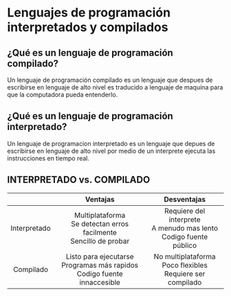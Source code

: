 # Lenguajes de programación interpretados y compilados

## ¿Qué es un lenguaje de programación compilado?

Un lenguaje de programación compilado es un lenguaje que despues de escribirse en lenguaje de alto nivel es traducido a lenguaje de maquina para que la computadora pueda entenderlo.

## ¿Qué es un lenguaje de programación interpretado?

Un lenguaje de programacion interpretado es un lenguaje que depues de escribirse en lenguaje de alto nivel por medio de un interprete ejecuta las instrucciones en tiempo real.

## INTERPRETADO vs. COMPILADO

|              | Ventajas | Desventajas |
|:------------:|:--------:|:-----------:|
| Interpretado |Multiplataforma</br>Se detectan erros facilmente</br>Sencillo de probar|Requiere del interprete</br>A menudo mas lento</br>Codigo fuente público|
|   Compilado  |Listo para ejecutarse</br>Programas más rapidos</br>Codigo fuente innaccesible|No multiplataforma</br>Poco flexibles</br>Requiere ser compilado|